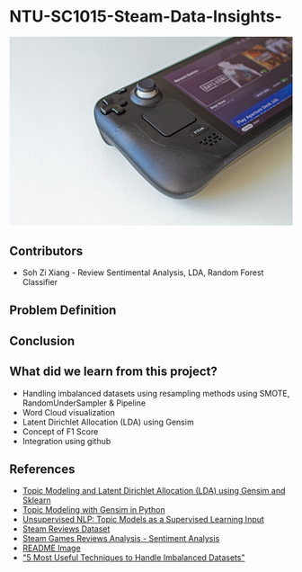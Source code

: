 # NTU-SC1015-Steam-Data-Insights-
![STEAM Stock Image](images/steam_stock_photo.jpg)

## Contributors
- Soh Zi Xiang - Review Sentimental Analysis, LDA, Random Forest Classifier 

## Problem Definition


## Conclusion

## What did we learn from this project?
- Handling imbalanced datasets using resampling methods using SMOTE, RandomUnderSampler & Pipeline
- Word Cloud visualization
- Latent Dirichlet Allocation (LDA) using Gensim
- Concept of F1 Score 
- Integration using github

## References
- [Topic Modeling and Latent Dirichlet Allocation (LDA) using Gensim and Sklearn](https://www.analyticsvidhya.com/blog/2021/06/part-2-topic-modeling-and-latent-dirichlet-allocation-lda-using-gensim-and-sklearn/)
- [Topic Modeling with Gensim in Python](https://www.machinelearningplus.com/nlp/topic-modeling-gensim-python/#15visualizethetopicskeywords)
- [Unsupervised NLP: Topic Models as a Supervised Learning Input](https://towardsdatascience.com/unsupervised-nlp-topic-models-as-a-supervised-learning-input-cf8ee9e5cf28)
- [Steam Reviews Dataset](https://www.kaggle.com/datasets/andrewmvd/steam-reviews)
- [Steam Games Reviews Analysis - Sentiment Analysis](https://www.kaggle.com/code/danielbeltsazar/steam-games-reviews-analysis-sentiment-analysis)
- [README Image](https://unsplash.com/photos/a-computer-mouse-on-a-white-surface-ODDeVEZGEfs)
- ["5 Most Useful Techniques to Handle Imbalanced Datasets"](https://www.kdnuggets.com/2020/01/5-most-useful-techniques-handle-imbalanced-datasets.html)
